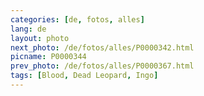 ```yaml
---
categories: [de, fotos, alles]
lang: de
layout: photo
next_photo: /de/fotos/alles/P0000342.html
picname: P0000344
prev_photo: /de/fotos/alles/P0000367.html
tags: [Blood, Dead Leopard, Ingo]
---
```


